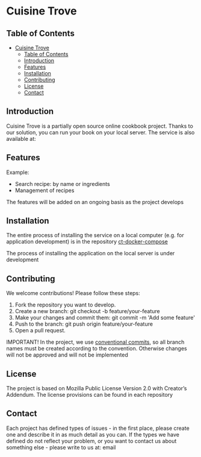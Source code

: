 # Cuisine Trove

## Table of Contents
- [Cuisine Trove](#cuisine-trove)
  - [Table of Contents](#table-of-contents)
  - [Introduction](#introduction)
  - [Features](#features)
  - [Installation](#installation)
  - [Contributing](#contributing)
  - [License](#license)
  - [Contact](#contact)

## Introduction

Cuisine Trove is a partially open source online cookbook project. Thanks to our solution, you can run your book on your local server. The service is also available at: 

## Features

Example:
- Search recipe: by name or ingredients
- Management of recipes

The features will be added on an ongoing basis as the project develops

##  Installation
The entire process of installing the service on a local computer (e.g. for application development) is in the repository [ct-docker-compose](https://github.com/CuisineTrove/ct-docker-compose)

The process of installing the application on the local server is under development

##  Contributing
We welcome contributions! Please follow these steps:

1. Fork the repository you want to develop.
2. Create a new branch:
   git checkout -b feature/your-feature
3. Make your changes and commit them:
   git commit -m 'Add some feature'
4. Push to the branch:
   git push origin feature/your-feature
5. Open a pull request.

IMPORTANT! In the project, we use [conventional commits](https://www.conventionalcommits.org/en/v1.0.0/), so all branch names must be created according to the convention. Otherwise changes will not be approved and will not be implemented

##  License
The project is based on Mozilla Public License Version 2.0 with Creator’s Addendum. 
The license provisions can be found in each repository

## Contact
Each project has defined types of issues - in the first place, please create one and describe it in as much detail as you can. 
If the types we have defined do not reflect your problem, or you want to contact us about something else - please write to us at: email
  